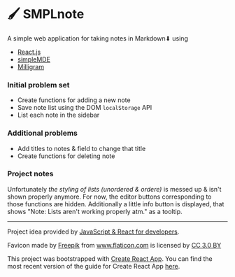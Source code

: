 # 🖌 SMPLnote

A simple web application for taking notes in Markdown⬇ using

* [React.js](https://reactjs.org/)
* [simpleMDE](https://simplemde.com/)
* [Milligram](https://milligram.io/)

### Initial problem set

* Create functions for adding a new note
* Save note list using the DOM `localStorage` API
* List each note in the sidebar

### Additional problems

* Add titles to notes & field to change that title
* Create functions for deleting note

### Project notes

Unfortunately _the styling of lists (unordered & ordere)_ is messed up & isn't shown properly anymore. For now, the editor buttons corresponding to those functions are hidden. Additionally a little info button is displayed, that shows "Note: Lists aren't working properly atm." as a tooltip.

---

Project idea provided by [JavaScript & React for developers](https://www.udemy.com/js-and-react-for-devs/learn/v4/).

Favicon made by <a href="http://www.freepik.com" title="Freepik">Freepik</a> from <a href="https://www.flaticon.com/" title="Flaticon">www.flaticon.com</a> is licensed by <a href="http://creativecommons.org/licenses/by/3.0/" title="Creative Commons BY 3.0">CC 3.0 BY</a>

This project was bootstrapped with [Create React App](https://github.com/facebookincubator/create-react-app). You can find the most recent version of the guide for Create React App [here](https://github.com/facebookincubator/create-react-app/blob/master/packages/react-scripts/template/README.md).

